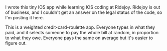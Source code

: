 I wrote this tiny IOS app while learning IOS coding at Ridejoy. Ridejoy is out of business, and I couldn't get an answer on the legal status of the code, so I'm posting it here.

This is a weighted credit-card-roulette app. Everyone types in what they paid, and it selects someone to pay the whole bill at random, in proportion to what they owe. Everyone pays the same on average but it's easier to figure out.
